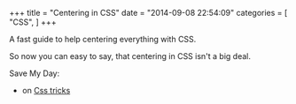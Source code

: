 +++
title = "Centering in CSS"
date = "2014-09-08 22:54:09"
categories = [
    "CSS",
]
+++

A fast guide to help centering everything with CSS.

<!--more-->

So now you can easy to say, that centering in CSS isn't a big deal. 

Save My Day:

*   on [Css tricks](http://css-tricks.com/centering-css-complete-guide/)